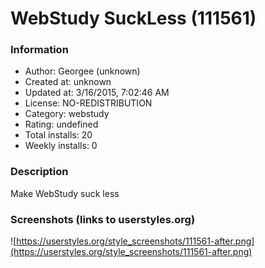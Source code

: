# WebStudy SuckLess (111561)

### Information
- Author: Georgee (unknown)
- Created at: unknown
- Updated at: 3/16/2015, 7:02:46 AM
- License: NO-REDISTRIBUTION
- Category: webstudy
- Rating: undefined
- Total installs: 20
- Weekly installs: 0


### Description
Make WebStudy suck less


### Screenshots (links to userstyles.org)
![https://userstyles.org/style_screenshots/111561-after.png](https://userstyles.org/style_screenshots/111561-after.png)


